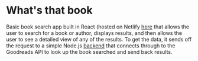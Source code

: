 # What's that book

Basic book search app built in React (hosted on Netlify [here](https://whats-that-book.netlify.app) that allows the user to search for a book or author, displays results, and then allows the user to see a detailed view of any of the results. To get the data, it sends off the request to a simple Node.js [backend](https://github.com/katshaze/whats-that-book-server) that connects through to the Goodreads API to look up the book searched and send back results.
